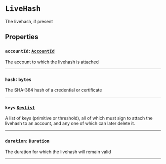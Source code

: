 # `LiveHash`

The livehash, if present

## Properties

### `accountId`: [`AccountId`](reference/cryptocurrency/AccountId.md)

The account to which the livehash is attached

---

### `hash`: `bytes`

The SHA-384 hash of a credential or certificate

---

### `keys` [`KeyList`](reference/cryptography/KeyList.md)

A list of keys (primitive or threshold), all of which must sign to attach the livehash to an
account, and any one of which can later delete it.

---

### `duration`: `Duration`

The duration for which the livehash will remain valid

---
